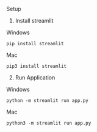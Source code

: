Setup

1. Install streamlit

Windows
```
pip install streamlit
```

Mac
```
pip3 install streamlit
```

2. Run Application

Windows
```
python -m streamlit run app.py
```

Mac
```
python3 -m streamlit run app.py
```